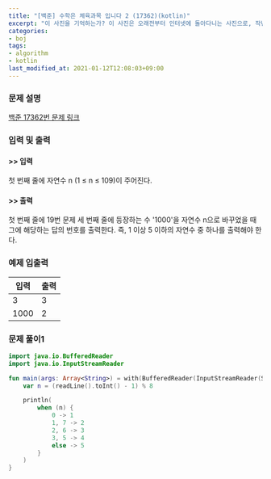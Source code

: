 ```yaml
---
title: "[백준] 수학은 체육과목 입니다 2 (17362)(kotlin)"
excerpt: "이 사진을 기억하는가? 이 사진은 오래전부터 인터넷에 돌아다니는 사진으로, 작년 전대프연 예선 A번에서는 수학을 정말 못 하는 고등학생인 성원이의 시험지로 소개되었다."
categories:
- boj
tags:
- algorithm
- kotlin
last_modified_at: 2021-01-12T12:08:03+09:00
---
```



### 문제 설명
[백준 17362번 문제 링크](https://www.acmicpc.net/problem/17362#description)




### 입력 및 출력
#### >> 입력
첫 번째 줄에 자연수 n (1 ≤ n ≤ 109)이 주어진다.



#### >> 출력
첫 번째 줄에 19번 문제 세 번째 줄에 등장하는 수 '1000'을 자연수 n으로 바꾸었을 때 그에 해당하는 답의 번호를 출력한다. 즉, 1 이상 5 이하의 자연수 중 하나를 출력해야 한다.





### 예제 입출력


|입력|출력|
|-----|------|
|3|3|
|1000|2|




### 문제 풀이1
```kotlin
import java.io.BufferedReader
import java.io.InputStreamReader

fun main(args: Array<String>) = with(BufferedReader(InputStreamReader(System.`in`))) {
    var n = (readLine().toInt() - 1) % 8

    println(
        when (n) {
            0 -> 1
            1, 7 -> 2
            2, 6 -> 3
            3, 5 -> 4
            else -> 5
        }
    )
}
```